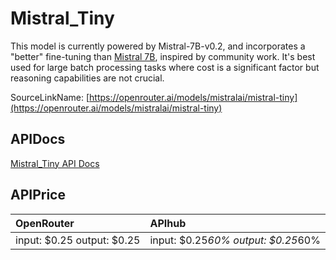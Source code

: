 # Mistral_Tiny

This model is currently powered by Mistral-7B-v0.2, and incorporates a "better" fine-tuning than [Mistral 7B](/models/mistralai/mistral-7b-instruct), inspired by community work. It's best used for large batch processing tasks where cost is a significant factor but reasoning capabilities are not crucial.

SourceLinkName: [https://openrouter.ai/models/mistralai/mistral-tiny](https://openrouter.ai/models/mistralai/mistral-tiny)

## APIDocs

[Mistral_Tiny API Docs](../apis/Mistral_Tiny.md)

## APIPrice

| OpenRouter | APIhub |
|:---|:---|
| input: $0.25 output: $0.25 | input: $0.25*60% output: $0.25*60% |
